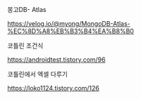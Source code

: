 몽고DB- Atlas

https://velog.io/@myong/MongoDB-Atlas-%EC%8D%A8%EB%B3%B4%EA%B8%B0

코틀린 조건식

https://androidtest.tistory.com/96

코틀린에서 엑셀 다루기

https://loko1124.tistory.com/126
